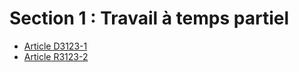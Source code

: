 # Section 1 : Travail à temps partiel

* [Article D3123-1](./LEGIARTI000018534494.md)
* [Article R3123-2](./LEGIARTI000018534492.md)

